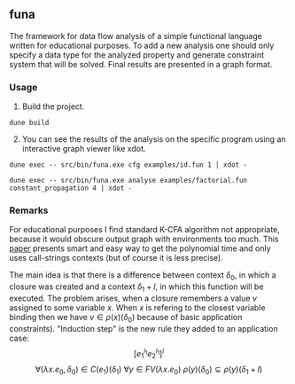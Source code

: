 ## funa

The framework for data flow analysis of a simple functional language written for educational purposes.
To add a new analysis one should only specify a data type for the analyzed property and generate constraint system that will
be solved. Final results are presented in a graph format.

### Usage
1. Build the project.
```
dune build
```
2. You can see the results of the analysis on the specific program using an interactive graph viewer like xdot.
```
dune exec -- src/bin/funa.exe cfg examples/id.fun 1 | xdot -
```
```
dune exec -- src/bin/funa.exe analyse examples/factorial.fun constant_propagation 4 | xdot -
```

### Remarks

For educational purposes I find standard K-CFA algorithm not appropriate,
because it would obscure output graph with environments too much.
This [paper](https://arxiv.org/pdf/1311.4231) presents smart and easy
way to get the polynomial time and only uses call-strings contexts (but of course it is less precise).

The main idea is that there is a difference between context $\delta_0$, in which a closure was created
and a context $\delta_1+l$, in which this function will be executed. The problem arises, when a closure
remembers a value $v$ assigned to some variable $x$. When $x$ is refering to the closest variable binding
then we have $v \in \rho(x)(\delta_0)$ because of basic application constraints).
"Induction step" is the new rule they added to an application case:
$$[e_1^{l_1} e_2^{l_1}]^l$$
$$\forall (\lambda x. e_0, \delta_0) \in C(e_1)(\delta_1) \ \forall y \in FV(\lambda x.e_0)
\ \rho(y)(\delta_0) \subseteq \rho(y)(\delta_1+l)$$
